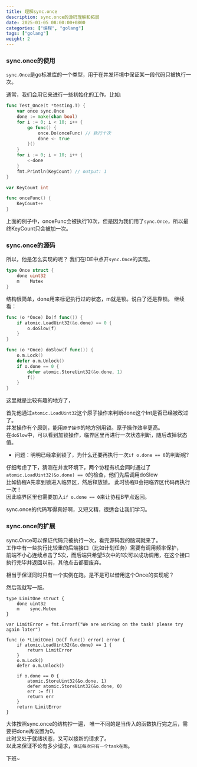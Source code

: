 ```yaml
---
title: 理解sync.once
description: sync.once的源码理解和拓展
date: 2025-01-05 08:00:00+0800
categories: ["编程", "golang"]
tags: ["golang"]
weight: 2
---
```


### sync.once的使用

`sync.Once`是go标准库的一个类型，用于在并发环境中保证某一段代码只被执行一次。 

通常，我们会用它来进行一些初始化的工作。比如:

```go
func Test_Once(t *testing.T) {
    var once sync.Once
    done := make(chan bool)
    for i := 0; i < 10; i++ {
        go func() {
            once.Do(onceFunc) // 执行十次
            done <- true
        }()
    }
    for i := 0; i < 10; i++ {
        <-done
    }
    fmt.Println(KeyCount) // output: 1
}

var KeyCount int

func onceFunc() {
    KeyCount++
}

```

上面的例子中，onceFunc会被执行10次，但是因为我们用了`sync.Once`，所以最终KeyCount只会被加一次。


### sync.once的源码
所以，他是怎么实现的呢？ 我们在IDE中点开`sync.Once`的实现。


``` go
type Once struct {
    done uint32
    m    Mutex
}
```

结构很简单，done用来标记执行过的状态，m就是锁。说白了还是靠锁。
继续看：

``` go
func (o *Once) Do(f func()) {
    if atomic.LoadUint32(&o.done) == 0 {
        o.doSlow(f)
    }
}

func (o *Once) doSlow(f func()) {
    o.m.Lock()
    defer o.m.Unlock()
    if o.done == 0 {
        defer atomic.StoreUint32(&o.done, 1)
        f()
    }
}
```

这里就是比较有趣的地方了，

首先他通过`atomic.LoadUint32`这个原子操作来判断done这个Int是否已经被改过了。  
并发操作有个原则，能用`原子操作`的地方别用锁。原子操作效率更高。  
在`doSlow`中，可以看到加锁操作，临界区里再进行一次状态判断，随后改掉状态值。

- 问题：明明已经拿到锁了，为什么还要再执行一次`if o.done == 0`的判断呢?

仔细考虑了下，猜测在并发环境下，两个协程有机会同时通过了`atomic.LoadUint32(&o.done) == 0`的检查，他们先后调用doSlow  
比如协程A先拿到锁进入临界区，然后释放锁。 此时协程B会把临界区代码再执行一次！   
因此临界区里也需要加入`if o.done == 0`来让协程B早点返回。

sync.once的代码写得真好啊，又短又精，很适合让我们学习。

### sync.once的扩展

sync.Once可以保证代码只被执行一次，看完源码我的脑洞就来了。  
工作中有一些执行比较重的后端接口（比如计划任务）需要有调用频率保护，  
前端不小心连续点击了5次，而后端只希望5次中的1次可以成功调用，在这个接口执行完毕并返回以前，其他点击都要废弃。  

相当于保证同时只有一个实例在跑。是不是可以借用这个Once的实现呢？

然后我就写一版。

``` golang
type LimitOne struct {
    done uint32
    m    sync.Mutex
}

var LimitError = fmt.Errorf("We are working on the task! please try again later")

func (o *LimitOne) Do(f func() error) error {
    if atomic.LoadUint32(&o.done) == 1 {
        return LimitError
    }
    o.m.Lock()
    defer o.m.Unlock()

    if o.done == 0 {
        atomic.StoreUint32(&o.done, 1)
        defer atomic.StoreUint32(&o.done, 0)
        err := f()
        return err
    }
    return LimitError
}
```

大体按照sync.once的结构抄一遍， 唯一不同的是当传入的函数执行完之后，需要把done再设置为0。  
此时又处于就绪状态，又可以接新的请求了。  
以此来保证不论有多少请求，`保证每次只有一个task在跑`。

下班~